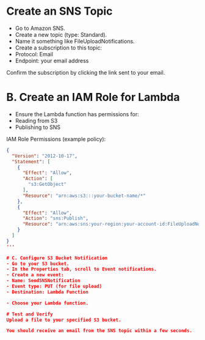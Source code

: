 # Create an SNS Topic
- Go to Amazon SNS.
- Create a new topic (type: Standard).
- Name it something like FileUploadNotifications.
- Create a subscription to this topic:
- Protocol: Email
- Endpoint: your email address

Confirm the subscription by clicking the link sent to your email.

# B. Create an IAM Role for Lambda
- Ensure the Lambda function has permissions for:
- Reading from S3
- Publishing to SNS

IAM Role Permissions (example policy):

```json
{
  "Version": "2012-10-17",
  "Statement": [
    {
      "Effect": "Allow",
      "Action": [
        "s3:GetObject"
      ],
      "Resource": "arn:aws:s3:::your-bucket-name/*"
    },
    {
      "Effect": "Allow",
      "Action": "sns:Publish",
      "Resource": "arn:aws:sns:your-region:your-account-id:FileUploadNotifications"
    }
  ]
}
'''

# C. Configure S3 Bucket Notification
- Go to your S3 bucket.
- In the Properties tab, scroll to Event notifications.
- Create a new event:
- Name: SendSNSNotification
- Event type: PUT (for file upload)
- Destination: Lambda Function

- Choose your Lambda function.

# Test and Verify
Upload a file to your specified S3 bucket.

You should receive an email from the SNS topic within a few seconds.

